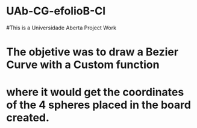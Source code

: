# UAb-CG-efolioB-CI

#This is a Universidade Aberta Project Work

# The objetive was to draw a Bezier Curve with a Custom function 
# where it would get the coordinates of the 4 spheres placed in the board created.
